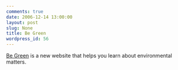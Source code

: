 ```yaml
---
comments: true
date: 2006-12-14 13:00:00
layout: post
slug: None
title: Be Green
wordpress_id: 56
---
```


[Be Green](http://www.begreennow.com) is a new website that helps you learn about environmental matters.
